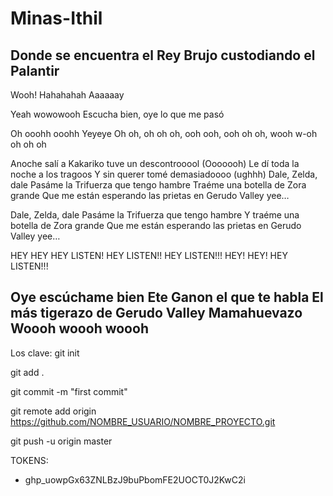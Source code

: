 # Minas-Ithil
Donde se encuentra el Rey Brujo custodiando el Palantir
--------------------------------------------------------

Wooh! Hahahahah
Aaaaaay

Yeah wowowooh
Escucha bien, oye lo que me pasó

Oh ooohh ooohh
Yeyeye
Oh oh, oh oh oh, ooh ooh, ooh oh oh, wooh w-oh oh oh oh

Anoche salí a Kakariko tuve un descontrooool (Ooooooh)
Le dí toda la noche a los tragoos
Y sin querer tomé demasiadoooo (ughhh)
Dale, Zelda, dale
Pasáme la Trifuerza que tengo hambre
Traéme una botella de Zora grande
Que me están esperando las prietas en Gerudo Valley yee…

Dale, Zelda, dale
Pasáme la Trifuerza que tengo hambre
Y traéme una botella de Zora grande
Que me están esperando las prietas en Gerudo Valley yee…

HEY HEY
HEY LISTEN!
HEY LISTEN!!
HEY LISTEN!!!
HEY! HEY! HEY LISTEN!!!

Oye escúchame bien
Ete Ganon el que te habla
El más tigerazo de Gerudo Valley
Mamahuevazo
Woooh woooh woooh
--------------------------------------------------------

Los clave:
git init

git add .

git commit -m "first commit"

git remote add origin https://github.com/NOMBRE_USUARIO/NOMBRE_PROYECTO.git

git push -u origin master

TOKENS:
- 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
